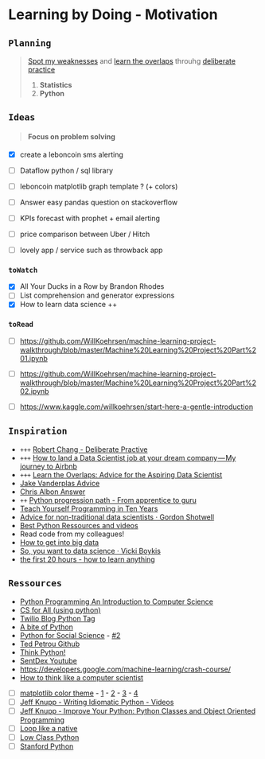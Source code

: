 # Learning by Doing - Motivation


## `Planning`
> [Spot my weaknesses](https://towardsdatascience.com/my-weaknesses-as-a-data-scientist-1310dab9f566) and [learn the overlaps](https://www.locallyoptimistic.com/post/ds_advice/#fnref:1) throuhg [deliberate practice](https://github.com/robert8138/python-deliberate-practice) 
> 1. **Statistics**
> 2. **Python**


## `Ideas`
> #### Focus on problem solving
- [x] create a leboncoin sms alerting
- [ ] Dataflow python / sql library
- [ ] leboncoin matplotlib  graph template ? (+ colors)
- [ ] Answer easy pandas question on stackoverflow
- [ ] KPIs forecast with prophet + email alerting
- [ ] price comparison between Uber / Hitch
- [ ] lovely app / service such as throwback app


### `toWatch`
- [x] All Your Ducks in a Row by Brandon Rhodes
- [ ] List comprehension and generator expressions 
- [x] How to learn data science ++ 

### `toRead`
- [ ] https://github.com/WillKoehrsen/machine-learning-project-walkthrough/blob/master/Machine%20Learning%20Project%20Part%201.ipynb
- [ ]  https://github.com/WillKoehrsen/machine-learning-project-walkthrough/blob/master/Machine%20Learning%20Project%20Part%202.ipynb
- [ ] https://www.kaggle.com/willkoehrsen/start-here-a-gentle-introduction


## `Inspiration`
- `+++` [Robert Chang - Deliberate Practive](https://github.com/robert8138/python-deliberate-practice)
- `+++` [How to land a Data Scientist job at your dream company — My journey to Airbnb](https://towardsdatascience.com/how-to-land-a-data-scientist-job-at-your-dream-company-my-journey-to-airbnb-f6a1e99892e8)
- `+++` [Learn the Overlaps: Advice for the Aspiring Data Scientist](https://www.locallyoptimistic.com/post/ds_advice/#fnref:1)
- [Jake Vanderplas Advice](https://twitter.com/jakevdp/status/906901174728536066)
- [Chris Albon Answer](https://twitter.com/chrisalbon/status/890066076511371264)
- `++` [Python progression path - From apprentice to guru](https://stackoverflow.com/questions/2573135/python-progression-path-from-apprentice-to-guru)
- [Teach Yourself Programming in Ten Years](http://norvig.com/21-days.html)
- [Advice for non-traditional data scientists · Gordon Shotwell](https://blog.shotwell.ca/2017/08/29/advice-for-non-traditional-data-scientists/)
- [Best Python Ressources and videos](https://www.fullstackpython.com/best-python-resources.html)
- Read code from my colleagues!
- [How to get into big data](http://veekaybee.github.io/2015/06/01/how-to-big-data/)
- [So, you want to data science · Vicki Boykis](https://veekaybee.github.io/2017/06/19/data-science-myths/)
- [the first 20 hours - how to learn anything](https://www.youtube.com/watch?v=5MgBikgcWnY)


## `Ressources`
- [Python Programming An Introduction to Computer Science](https://drive.google.com/file/d/1TPHwbOPIbHG7nkpG5dB8riWNa3gk1IzI/view)
- [CS for All (using python)](https://www.cs.hmc.edu/csforall/index.html)
- [Twilio Blog Python Tag](https://www.twilio.com/blog/tag/python) 
- [A bite of Python](https://python.swaroopch.com/)
- [Python for Social Science](https://gawron.sdsu.edu/python_for_ss/course_core/book_draft/index.html) - [#2](https://gawron.sdsu.edu/python_for_ss/course_core/course_outline.html)
- [Ted Petrou Github](https://github.com/tdpetrou)
- [Think Python!](http://greenteapress.com/thinkpython/html/index.html)
- [SentDex Youtube](https://www.youtube.com/user/sentdex)
- https://developers.google.com/machine-learning/crash-course/
- [How to think like a computer scientist](http://openbookproject.net/thinkcs/python/english3e/index.html)
- [ ] [matplotlib color theme](http://www.randalolson.com/2014/06/28/how-to-make-beautiful-data-visualizations-in-python-with-matplotlib/) - [1]( http://www.futurile.net/2016/02/27/matplotlib-beautiful-plots-with-style/) - [2](https://www.dataquest.io/blog/making-538-plots/) - [3](https://matplotlib.org/users/customizing.html) - [4](http://kevinsprong.com/posts/2014/06/05/solarized-cheatsheet/)
- [ ] [Jeff Knupp - Writing Idiomatic Python - Videos](https://www.youtube.com/watch?v=g0gNWGg2JxM)
- [ ] [Jeff Knupp - Improve Your Python: Python Classes and Object Oriented Programming](https://jeffknupp.com/blog/2014/06/18/improve-your-python-python-classes-and-object-oriented-programming/)
- [ ] [Loop like a native](https://www.youtube.com/watch?time_continue=14&v=EnSu9hHGq5o)
- [ ] [Low Class Python](http://columbia-applied-data-science.github.io/pages/lowclass-python-style-guide.html)
- [ ] [Stanford Python](http://stanfordpython.com/#overview)
